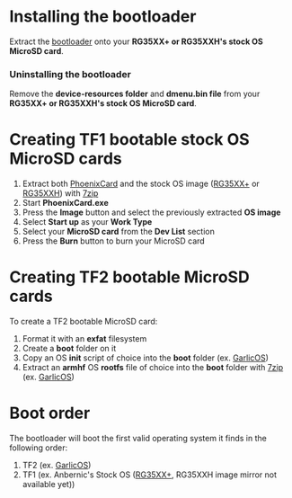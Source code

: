 # Installing the bootloader
Extract the [bootloader](https://github.com/GarlicOS/bootloader_anbernic_rg35xxplus/archive/refs/heads/master.zip) onto your **RG35XX+ or RG35XXH's stock OS MicroSD card**.
### Uninstalling the bootloader
Remove the **device-resources folder** and **dmenu.bin file** from your **RG35XX+ or RG35XXH's stock OS MicroSD card**.

# Creating TF1 bootable stock OS MicroSD cards
1. Extract both [PhoenixCard](https://drive.google.com/file/d/1I5z5yauSauwW1Ig91_2roiA0BFeiJoZX) and the stock OS image ([RG35XX+](https://drive.google.com/file/d/1Gg1e9GruSqlN2lqLJUG7mFIRNbe5bQjN) or [RG35XXH](marciniuk/bootloader_anbernic_rg35xxplus)) with [7zip](https://www.7-zip.org/download.html)
2. Start **PhoenixCard.exe**
3. Press the **Image** button and select the previously extracted **OS image**
4. Select **Start up** as your **Work Type**
5. Select your **MicroSD card** from the **Dev List** section
6. Press the **Burn** button to burn your MicroSD card

# Creating TF2 bootable MicroSD cards
To create a TF2 bootable MicroSD card:
1. Format it with an **exfat** filesystem
2. Create a **boot** folder on it
3. Copy an OS **init** script of choice into the **boot** folder (ex. [GarlicOS](https://github.com/GarlicOS/init_template/raw/main/init))
4. Extract an **armhf** OS **rootfs** file of choice into the **boot** folder with [7zip](https://www.7-zip.org/download.html) (ex. [GarlicOS](https://github.com/GarlicOS/buildroot/releases/latest))

# Boot order
The bootloader will boot the first valid operating system it finds in the following order:
1. TF2 (ex. [GarlicOS](https://github.com/GarlicOS/buildroot/releases/latest))
2. TF1 (ex. Anbernic's Stock OS ([RG35XX+](https://drive.google.com/file/d/1Gg1e9GruSqlN2lqLJUG7mFIRNbe5bQjN), RG35XXH image mirror not available yet))
